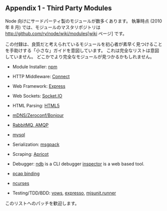 ## Appendix 1 - Third Party Modules

<!--

There are many third party modules for Node. At the time of writing, August
2010, the master repository of modules is
http://github.com/ry/node/wiki/modules[the wiki page].

-->
Node 向けにサードパーティ製のモジュールが数多くあります。
執筆時点 (2010 年 8 月) では、モジュールのマスタリポジトリは
http://github.com/ry/node/wiki/modules[wiki ページ] です。

<!--

This appendix is intended as a SMALL guide to new-comers to help them
quickly find what are considered to be quality modules. It is not intended
to be a complete list.  There may be better more complete modules found
elsewhere.

-->
この付録は、良質だと考えられているモジュールを初心者が素早く見つけることを手助けする「小さな」ガイドを意図しています。
これは完全なリストは意図していません。
どこかでより完全なモジュールが見つかるかもしれません。

- Module Installer: [npm](http://github.com/isaacs/npm)

- HTTP Middleware: [Connect](http://github.com/senchalabs/connect)

- Web Framework: [Express](http://github.com/visionmedia/express)

- Web Sockets: [Socket.IO](http://github.com/LearnBoost/Socket.IO-node)

- HTML Parsing: [HTML5](http://github.com/aredridel/html5)

- [mDNS/Zeroconf/Bonjour](http://github.com/agnat/node_mdns)

- [RabbitMQ, AMQP](http://github.com/ry/node-amqp)

- [mysql](http://github.com/felixge/node-mysql)

- Serialization: [msgpack](http://github.com/pgriess/node-msgpack)

- Scraping: [Apricot](http://github.com/silentrob/Apricot)

- Debugger: [ndb](http://github.com/smtlaissezfaire/ndb) is a CLI debugger
  [inspector](http://github.com/dannycoates/node-inspector) is a web based
  tool.

- [pcap binding](http://github.com/mranney/node_pcap)

- [ncurses](http://github.com/mscdex/node-ncurses)

- Testing/TDD/BDD: [vows](http://vowsjs.org/),
  [expresso](http://github.com/visionmedia/expresso),
  [mjsunit.runner](http://github.com/tmpvar/mjsunit.runner)

<!--

Patches to this list are welcome.

-->
このリストへのパッチを歓迎します。
